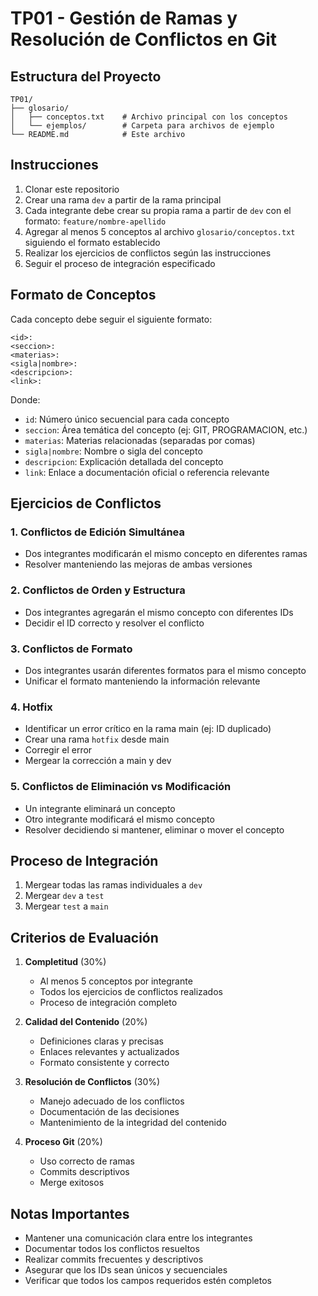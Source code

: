 # TP01 - Gestión de Ramas y Resolución de Conflictos en Git

## Estructura del Proyecto

```
TP01/
├── glosario/
│   ├── conceptos.txt    # Archivo principal con los conceptos
│   └── ejemplos/        # Carpeta para archivos de ejemplo
└── README.md            # Este archivo
```

## Instrucciones

1. Clonar este repositorio
2. Crear una rama `dev` a partir de la rama principal
3. Cada integrante debe crear su propia rama a partir de `dev` con el formato: `feature/nombre-apellido`
4. Agregar al menos 5 conceptos al archivo `glosario/conceptos.txt` siguiendo el formato establecido
5. Realizar los ejercicios de conflictos según las instrucciones
6. Seguir el proceso de integración especificado

## Formato de Conceptos

Cada concepto debe seguir el siguiente formato:

```
<id>:
<seccion>:
<materias>:
<sigla|nombre>:
<descripcion>:
<link>:
```

Donde:

- `id`: Número único secuencial para cada concepto
- `seccion`: Área temática del concepto (ej: GIT, PROGRAMACION, etc.)
- `materias`: Materias relacionadas (separadas por comas)
- `sigla|nombre`: Nombre o sigla del concepto
- `descripcion`: Explicación detallada del concepto
- `link`: Enlace a documentación oficial o referencia relevante

## Ejercicios de Conflictos

### 1. Conflictos de Edición Simultánea

- Dos integrantes modificarán el mismo concepto en diferentes ramas
- Resolver manteniendo las mejoras de ambas versiones

### 2. Conflictos de Orden y Estructura

- Dos integrantes agregarán el mismo concepto con diferentes IDs
- Decidir el ID correcto y resolver el conflicto

### 3. Conflictos de Formato

- Dos integrantes usarán diferentes formatos para el mismo concepto
- Unificar el formato manteniendo la información relevante

### 4. Hotfix

- Identificar un error crítico en la rama main (ej: ID duplicado)
- Crear una rama `hotfix` desde main
- Corregir el error
- Mergear la corrección a main y dev

### 5. Conflictos de Eliminación vs Modificación

- Un integrante eliminará un concepto
- Otro integrante modificará el mismo concepto
- Resolver decidiendo si mantener, eliminar o mover el concepto

## Proceso de Integración

1. Mergear todas las ramas individuales a `dev`
2. Mergear `dev` a `test`
3. Mergear `test` a `main`

## Criterios de Evaluación

1. **Completitud** (30%)

   - Al menos 5 conceptos por integrante
   - Todos los ejercicios de conflictos realizados
   - Proceso de integración completo

2. **Calidad del Contenido** (20%)

   - Definiciones claras y precisas
   - Enlaces relevantes y actualizados
   - Formato consistente y correcto

3. **Resolución de Conflictos** (30%)

   - Manejo adecuado de los conflictos
   - Documentación de las decisiones
   - Mantenimiento de la integridad del contenido

4. **Proceso Git** (20%)
   - Uso correcto de ramas
   - Commits descriptivos
   - Merge exitosos

## Notas Importantes

- Mantener una comunicación clara entre los integrantes
- Documentar todos los conflictos resueltos
- Realizar commits frecuentes y descriptivos
- Asegurar que los IDs sean únicos y secuenciales
- Verificar que todos los campos requeridos estén completos

